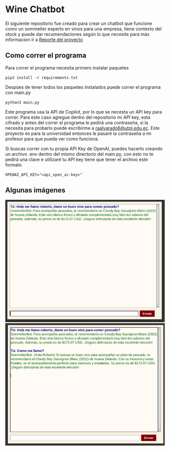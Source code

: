 # Wine Chatbot

El siguiente repositorio fue creado para crear un chatbot que funcione como un sommelier experto
en vinos para una empresa, tiene contexto del stock y puede dar recomendaciones según lo que necesite
para más informacion ir a [Reporte del proyecto](./document/main.pdf)

## Como correr el programa

Para correr el programa necesita primero instalar paquetes
```
pip3 install -r requirements.txt
```
Despúes de tener todos los paquetes instalados puede correr el programa con
main.py
```
python3 main.py
```
Este programa usa la API de Copilot, por lo que se necesta un API key para correr.
Para este caso agregue dentro del repositorio mi API key, esta cifrado y antes del correr el programa
le pedirá una contraseña, si la necesita para probarlo puede escribirme a
raalvarado6@utpl.edu.ec. Este proyecto es para la universidad entonces le pasaré la
contraseña a mi profesor para que pueda ver como funciona.

Si buscas correr con tu propia API Key de OpenAI, puedes hacerlo
creando un archivo .env dentro del mismo directorio del main.py, con esto
no te pedirá una clave e utilizaré tu API key
tiene que tener el archivo este formato

```
OPENAI_API_KEY="<api_open_ai-key>"
```

## Algunas imágenes

![](./document/figures/2025-06-01-100101_701x537_scrot.png)
![](./document/figures/2025-06-01-100135_696x533_scrot.png)

